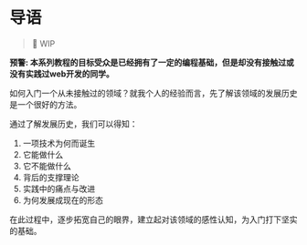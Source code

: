 # 导语

>  🚧 WIP

**预警: 本系列教程的目标受众是已经拥有了一定的编程基础，但是却没有接触过或没有实践过web开发的同学。**



如何入门一个从未接触过的领域？就我个人的经验而言，先了解该领域的发展历史是一个很好的方法。

通过了解发展历史，我们可以得知：

1. 一项技术为何而诞生
2. 它能做什么
3. 它不能做什么
4. 背后的支撑理论
5. 实践中的痛点与改进
6. 为何发展成现在的形态

在此过程中，逐步拓宽自己的眼界，建立起对该领域的感性认知，为入门打下坚实的基础。